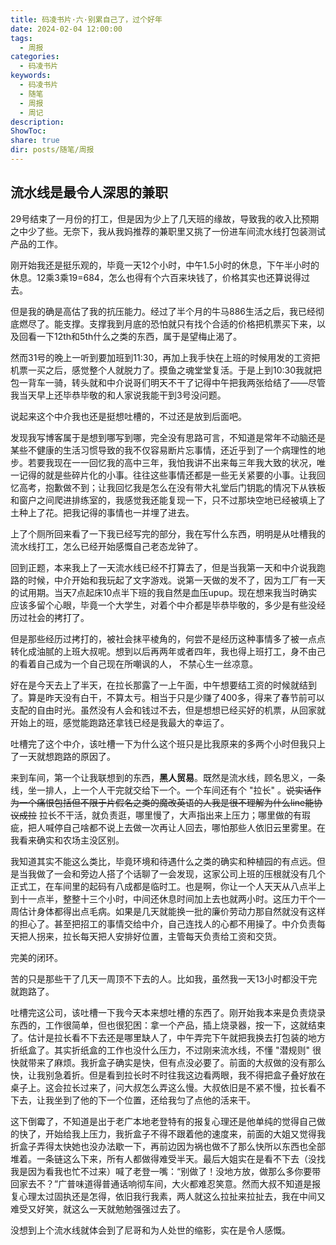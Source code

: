 ```yaml
---
title: 码凌书片·六·别累自己了，过个好年
date: 2024-02-04 12:00:00
tags:
  - 周报
categories:
  - 码凌书片
keywords:
  - 码凌书片
  - 随笔
  - 周报
  - 周记
description: 
ShowToc: 
share: true
dir: posts/随笔/周报
---
```


## 流水线是最令人深思的兼职

29号结束了一月份的打工，但是因为少上了几天班的缘故，导致我的收入比预期之中少了些。无奈下，我从我妈推荐的兼职里又挑了一份进车间流水线打包装测试产品的工作。

刚开始我还是挺乐观的，毕竟一天12个小时，中午1.5小时的休息，下午半小时的休息。12乘3乘19=684，怎么也得有个六百来块钱了，价格其实也还算说得过去。

但是我的确是高估了我的抗压能力。经过了半个月的牛马886生活之后，我已经彻底燃尽了。能支撑。支撑我到月底的恐怕就只有找个合适的价格把机票买下来，以及回看一下12th和5th什么之类的东西，属于是望梅止渴了。

然而31号的晚上一听到要加班到11:30，再加上我手快在上班的时候用发的工资把机票一买之后，感觉整个人就脱力了。摸鱼之魂堂堂复活。于是上到10:30我就把包一背车一骑，转头就和中介说哥们明天不干了记得中午把我两张给结了——尽管我当天早上还毕恭毕敬的和人家说我能干到3号没问题。

说起来这个中介我也还是挺想吐槽的，不过还是放到后面吧。

发现我写博客属于是想到哪写到哪，完全没有思路可言，不知道是常年不动脑还是某些不健康的生活习惯导致的我不仅容易断片忘事情，还近乎到了一个病理性的地步。若要我现在一一回忆我的高中三年，我怕我讲不出来每三年我大致的状况，唯一记得的就是些碎片化的小事。往往这些事情还都是一些无关紧要的小事。让我回忆高考，抱歉做不到；让我回忆我是怎么在没有带大礼堂后门钥匙的情况下从铁板和窗户之间爬进排练室的，我感觉我还能复现一下，只不过那块空地已经被填上了土种上了花。把我记得的事情也一并埋了进去。

上了个厕所回来看了一下我已经写完的部分，我在写什么东西，明明是从吐槽我的流水线打工，怎么已经开始感慨自己老态龙钟了。

回到正题，本来我上了一天流水线已经不打算去了，但是当我第一天和中介说我跑路的时候，中介开始和我玩起了文字游戏。说第一天做的发不了，因为工厂有一天的试用期。当天7点起床10点半下班的我自然是血压upup。现在想来我当时确实应该多留个心眼，毕竟一个大学生，对着个中介都是毕恭毕敬的，多少是有些没经历过社会的拷打了。

但是那些经历过拷打的，被社会抹平棱角的，何尝不是经历这种事情多了被一点点转化成油腻的上班大叔呢。想到以后再两年或者四年，我也得上班打工，身不由己的看着自己成为一个自己现在所嘲讽的人， 不禁心生一丝凉意。

好在是今天去上了半天，在拉长那露了一上午面，中午想要结工资的时候就结到了。算是昨天没有白干，不算太亏。相当于只是少赚了400多，得来了春节前可以支配的自由时光。虽然没有人会和钱过不去，但是想想已经买好的机票，从回家就开始上的班，感觉能跑路还拿钱已经是我最大的幸运了。

吐槽完了这个中介，该吐槽一下为什么这个班只是比我原来的多两个小时但我只上了一天就想跑路的原因了。

来到车间，第一个让我联想到的东西，**黑人贸易**。既然是流水线，顾名思义，一条线，坐一排人，上一个人干完就交给下一个。一个车间还有个 "拉长" 。~~说实话作为一个痛恨包括但不限于片假名之类的魔改英语的人我是很不理解为什么line能协议成拉~~ 拉长不干活，就负责逛，哪里慢了，大声指出来上压力；哪里做的有瑕疵，把人喊停自己啥都不说上去做一次再让人回去，哪怕那些人依旧云里雾里。在我看来确实和农场主没区别。

我知道其实不能这么类比，毕竟环境和待遇什么之类的确实和种植园的有点远。但是当我做了一会和旁边人搭了个话聊了一会发现，这家公司上班的压根就没有几个正式工，在车间里的起码有八成都是临时工。也是啊，你让一个人天天从八点半上到十一点半，整整十三个小时，中间还休息时间加上去也就两小时。这压力干个一周估计身体都得出点毛病。如果是几天就能换一批的廉价劳动力那自然就没有这样的担心了。甚至把招工的事情交给中介，自己连找人的心都不用操了。中介负责每天把人拐来，拉长每天把人安排好位置，主管每天负责给工资和交货。

完美的闭环。

苦的只是那些干了几天一周顶不下去的人。比如我，虽然我一天13小时都没干完就跑路了。

吐槽完这公司，该吐槽一下我今天本来想吐槽的东西了。刚开始我本来是负责烧录东西的，工作很简单，但也很犯困：拿一个产品，插上烧录器，按一下，这就结束了。估计是拉长看不下去还是哪里缺人了，中午弄完下午就把我换去打包装的地方折纸盒了。其实折纸盒的工作也没什么压力，不过刚来流水线，不懂 "潜规则" 很快就带来了麻烦。我折盒子确实是快，但有点没必要了。前面的大叔做的没有那么快，让我别急着折。但是看到拉长时不时往我这边看两眼，我不得把盒子叠好放在桌子上。这会拉长过来了，问大叔怎么弄这么慢。大叔依旧是不紧不慢，拉长看不下去，让我坐到了他的下一个位置，还给我匀了点他的活来干。

这下倒霉了，不知道是出于老广本地老登特有的报复心理还是他单纯的觉得自己做的快了，开始给我上压力，我折盒子不得不跟着他的速度来，前面的大姐又觉得我折盒子弄得太快她也没办法歇一下，再前边因为祸也做不了那么快所以东西也全部堆着。一条链这么下来，所有人都做得难受半天。最后大姐实在是看不下去（没找我是因为看我也忙不过来）喊了老登一嘴：“别做了！没地方放，做那么多你要带回家去不？”广普味道得普通话响彻车间，大火都难忍笑意。然而大叔不知道是报复心理太过固执还是怎得，依旧我行我素，两人就这么拉扯来拉扯去，我在中间又难受又好笑，就这么一天就勉勉强强过去了。

没想到上个流水线就体会到了尼哥和为人处世的缩影，实在是令人感慨。
